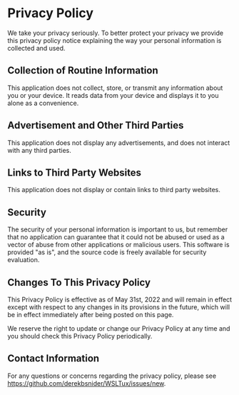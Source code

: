 # Privacy Policy

We take your privacy seriously. To better protect your privacy we provide this privacy policy notice explaining the way your personal information is collected and used.


## Collection of Routine Information

This application does not collect, store, or transmit any information about you or your device. It reads data from your device and displays it to you alone as a convenience.


## Advertisement and Other Third Parties

This application does not display any advertisements, and does not interact with any third parties.


## Links to Third Party Websites

This application does not display or contain links to third party websites.


## Security

The security of your personal information is important to us, but remember that no application can guarantee that it could not be abused or used as a vector of abuse from other applications or malicious users. This software is provided "as is", and the source code is freely available for security evaluation.


## Changes To This Privacy Policy

This Privacy Policy is effective as of May 31st, 2022 and will remain in effect except with respect to any changes in its provisions in the future, which will be in effect immediately after being posted on this page.

We reserve the right to update or change our Privacy Policy at any time and you should check this Privacy Policy periodically.

## Contact Information

For any questions or concerns regarding the privacy policy, please see https://github.com/derekbsnider/WSLTux/issues/new.
